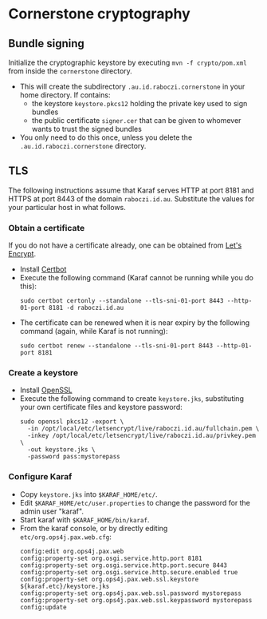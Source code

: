 # Cornerstone cryptography

## Bundle signing

Initialize the cryptographic keystore by executing `mvn -f crypto/pom.xml` from inside the `cornerstone` directory.

- This will create the subdirectory `.au.id.raboczi.cornerstone` in your home directory.  If contains:
  - the keystore `keystore.pkcs12` holding the private key used to sign bundles
  - the public certificate `signer.cer` that can be given to whomever wants to trust the signed bundles
- You only need to do this once, unless you delete the `.au.id.raboczi.cornerstone` directory.


## TLS

The following instructions assume that Karaf serves HTTP at port 8181 and HTTPS at port 8443 of the domain `raboczi.id.au`.
Substitute the values for your particular host in what follows.

### Obtain a certificate

If you do not have a certificate already, one can be obtained from [Let's Encrypt](https://letsencrypt.org).

- Install [Certbot](https://certbot.eff.org)
- Execute the following command (Karaf cannot be running while you do this):
  ```
  sudo certbot certonly --standalone --tls-sni-01-port 8443 --http-01-port 8181 -d raboczi.id.au
  ```
- The certificate can be renewed when it is near expiry by the following command (again, while Karaf is not running):
  ```
  sudo certbot renew --standalone --tls-sni-01-port 8443 --http-01-port 8181
  ```

### Create a keystore

- Install [OpenSSL](https://www.openssl.org)
- Execute the following command to create `keystore.jks`, substituting your own certificate files and keystore password:
  ```
  sudo openssl pkcs12 -export \
    -in /opt/local/etc/letsencrypt/live/raboczi.id.au/fullchain.pem \
    -inkey /opt/local/etc/letsencrypt/live/raboczi.id.au/privkey.pem \
    -out keystore.jks \
    -password pass:mystorepass
  ```

### Configure Karaf

- Copy `keystore.jks` into `$KARAF_HOME/etc/`.
- Edit `$KARAF_HOME/etc/user.properties` to change the password for the admin user "karaf".
- Start karaf with `$KARAF_HOME/bin/karaf`.
- From the karaf console, or by directly editing `etc/org.ops4j.pax.web.cfg`:
  ```
  config:edit org.ops4j.pax.web
  config:property-set org.osgi.service.http.port 8181
  config:property-set org.osgi.service.http.port.secure 8443
  config:property-set org.osgi.service.http.secure.enabled true
  config:property-set org.ops4j.pax.web.ssl.keystore ${karaf.etc}/keystore.jks
  config:property-set org.ops4j.pax.web.ssl.password mystorepass
  config:property-set org.ops4j.pax.web.ssl.keypassword mystorepass
  config:update
  ```
